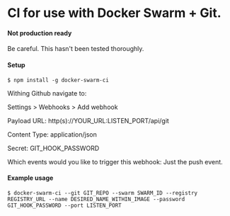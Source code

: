 # CI for use with Docker Swarm + Git.

#### Not production ready

Be careful. This hasn't been tested thoroughly.

#### Setup

`$ npm install -g docker-swarm-ci`

Withing Github navigate to:

Settings > Webhooks > Add webhook

Payload URL: http(s)://YOUR_URL:LISTEN_PORT/api/git

Content Type: application/json

Secret: GIT_HOOK_PASSWORD

Which events would you like to trigger this webhook: Just the push event.

#### Example usage

`$ docker-swarm-ci --git GIT_REPO --swarm SWARM_ID --registry REGISTRY_URL --name DESIRED_NAME_WITHIN_IMAGE --password GIT_HOOK_PASSWORD --port LISTEN_PORT`
